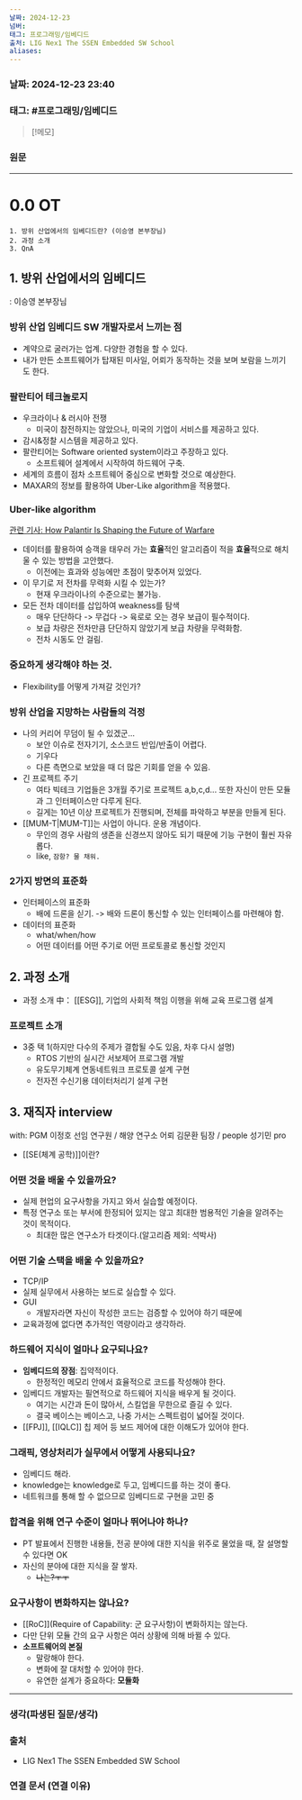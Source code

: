```yaml
---
날짜: 2024-12-23
넘버: 
태그: 프로그래밍/임베디드
출처: LIG Nex1 The SSEN Embedded SW School
aliases:
---
```

### 날짜:  2024-12-23 23:40

### 태그: #프로그래밍/임베디드

>[!메모]
>

### 원문
---
# 0.0 OT

```
1. 방위 산업에서의 임베디드란? (이승영 본부장님)
2. 과정 소개
3. QnA
```

## 1. 방위 산업에서의 임베디드
: 이승영 본부장님
### 방위 산업 임베디드 SW 개발자로서 느끼는 점
- 계약으로 굴러가는 업계. 다양한 경험을 할 수 있다.
- 내가 만든 소프트웨어가 탑재된 미사일, 어뢰가 동작하는 것을 보며 보람을 느끼기도 한다.
### 팔란티어 테크놀로지
- 우크라이나 & 러시아 전쟁
	- 미국이 참전하지는 않았으나, 미국의 기업이 서비스를 제공하고 있다.
- 감시&정찰 시스템을 제공하고 있다.
- 팔란티어는 Software oriented system이라고 주장하고 있다.
	- 소프트웨어 설계에서 시작하여 하드웨어 구축.
- 세계의 흐름이 점차 소프트웨어 중심으로 변화할 것으로 예상한다.
- MAXAR의 정보를 활용하여 Uber-Like algorithm을 적용했다.
### Uber-like algorithm
[관련 기사: How Palantir Is Shaping the Future of Warfare](https://time.com/6293398/palantir-future-of-warfare-ukraine/)
- 데이터를 활용하여 승객을 태우러 가는 **효율**적인 알고리즘이 적을 **효율**적으로 해치울 수 있는 방법을 고안했다.
	- 이전에는 효과와 성능에만 초점이 맞추어져 있었다.
- 이 무기로 저 전차를 무력화 시킬 수 있는가?
	- 현재 우크라이나의 수준으로는 불가능.
- 모든 전차 데이터를 삽입하여 weakness를 탐색
	- 매우 단단하다 -> 무겁다 -> 육로로 오는 경우 보급이 필수적이다.
	- 보급 차량은 전차만큼 단단하지 않았기게 보급 차량을 무력화함.
	- 전차 시동도 안 걸림.
### **중요하게 생각해야 하는 것.**
- Flexibility를 어떻게 가져갈 것인가?
### 방위 산업을 지망하는 사람들의 걱정
- 나의 커리어 무덤이 될 수 있겠군...
	- 보안 이슈로 전자기기, 소스코드 반입/반출이 어렵다.
	- 기우다
	- 다른 측면으로 보았을 때 더 많은 기회를 얻을 수 있음.
- 긴 프로젝트 주기
	- 여타 빅테크 기업들은 3개월 주기로 프로젝트 a,b,c,d... 또한 자신이 만든 모듈과 그 인터페이스만 다루게 된다.
	- 길게는 10년 이상 프로젝트가 진행되며, 전체를 파악하고 부분을 만들게 된다.
- [[MUM-T|MUM-T]]는 사업이 아니다. 운용 개념이다.
	- 무인의 경우 사람의 생존을 신경쓰지 않아도 되기 때문에 기능 구현이 훨씬 자유롭다.
	- like, `잠항? 물 채워.`
### 2가지 방면의 표준화
- 인터페이스의 표준화
	- 배에 드론을 싣기. -> 배와 드론이 통신할 수 있는 인터페이스를 마련해야 함.
- 데이터의 표준화
	- what/when/how
	- 어떤 데이터를 어떤 주기로 어떤 프로토콜로 통신할 것인지
## 2. 과정 소개
- 과정 소개 中： [[ESG]], 기업의 사회적 책임 이행을 위해 교육 프로그램 설계
### 프로젝트 소개
- 3중 택 1(하지만 다수의 주제가 결합될 수도 있음, 차후 다시 설명)
	- RTOS 기반의 실시간 서보제어 프로그램 개발  
	- 유도무기체계 연동네트워크 프로토콜 설계 구현  
	- 전자전 수신기용 데이터처리기 설계 구현

## 3. 재직자 interview
with: PGM 이정호 선임 연구원 / 해양 연구소 어뢰 김문환 팀장 / people 성기민 pro
- [[SE(체계 공학)]]이란?
### 어떤 것을 배울 수 있을까요?
- 실제 현업의 요구사항을 가지고 와서 실습할 예정이다.
- 특정 연구소 또는 부서에 한정되어 있지는 않고 최대한 범용적인 기술을 알려주는 것이 목적이다.
	- 최대한 많은 연구소가 타겟이다.(알고리즘 제외: 석박사)
### 어떤 기술 스택을 배울 수 있을까요?
- TCP/IP
- 실제 실무에서 사용하는 보드로 실습할 수 있다.
- GUI
	- 개발자라면 자신이 작성한 코드는 검증할 수 있어야 하기 때문에
- 교육과정에 없다면 추가적인 역량이라고 생각하라.
### 하드웨어 지식이 얼마나 요구되나요?
- **임베디드의 장점**: 집약적이다.
	- 한정적인 메모리 안에서 효율적으로 코드를 작성해야 한다.
- 임베디드 개발자는 필연적으로 하드웨어 지식을 배우게 될 것이다.
	- 여기는 시간과 돈이 많아서, 스킬업을 무한으로 즐길 수 있다.
	- 결국 베이스는 베이스고, 나중 가서는 스펙트럼이 넓어질 것이다.
- [[FPJ]], [[IQLC]] 칩 제어 등 보드 제어에 대한 이해도가 있어야 한다.
### 그래픽, 영상처리가 실무에서 어떻게 사용되나요?
- 임베디드 해라.
- knowledge는 knowledge로 두고, 임베디드를 하는 것이 좋다.
- 네트워크를 통해 할 수 없으므로 임베디드로 구현을 고민 중
### 합격을 위해 연구 수준이 얼마나 뛰어나야 하나?
- PT 발표에서 진행한 내용들, 전공 분야에 대한 지식을 위주로 물었을 때, 잘 설명할 수 있다면 OK
- 자신의 분야에 대한 지식을 잘 쌓자.
	- ~~나는?ㅜㅜ~~
### 요구사항이 변화하지는 않나요?
- [[RoC]](Require of Capability: 군 요구사항)이 변화하지는 않는다.
- 다만 단위 모듈 간의 요구 사항은 여러 상황에 의해 바뀔 수 있다.
- **소프트웨어의 본질**
	- 말랑해야 한다.
	- 변화에 잘 대처할 수 있어야 한다.
	- 유연한 설계가 중요하다: **모듈화**

---
### 생각(파생된 질문/생각)

### 출처
- LIG Nex1 The SSEN Embedded SW School
### 연결 문서 (연결 이유)
